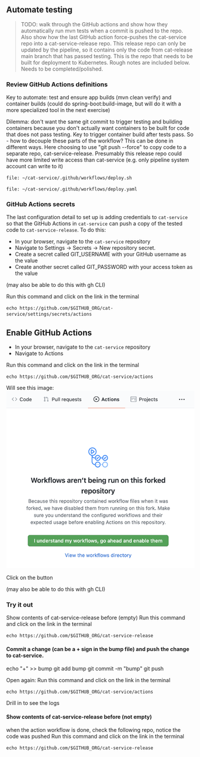 ## Automate testing

> TODO: walk through the GitHub actions and show how they automatically run mvn tests when a commit is pushed to the repo.
> Also show how the last GitHub action force-pushes the cat-service repo into a cat-service-release repo.
> This release repo can only be updated by the pipeline, so it contains only the code from cat-release main branch that has passed testing.
> This is the repo that needs to be built for deployment to Kubernetes.
> Rough notes are included below.
> Needs to be completed/polished.

### Review GitHub Actions definitions

Key to automate:
test and ensure app builds (mvn clean verify)
and container builds (could do spring-boot:build-image, but will do it with a more specialized tool in the next exercise)

Dilemma:
don't want the same git commit to trigger testing and building containers because you don't actually want containers to be built for code that does not pass testing.
Key to trigger container build after tests pass.
So - how to decouple these parts of the workflow?
This can be done in different ways.
Here choosing to use "git push --force" to copy code to a separate repo, cat-service-release.
Presumably this release repo could have more limited write access than cat-service (e.g. only pipeline system account can write to it)

```editor:open-file
file: ~/cat-service/.github/workflows/deploy.sh
```

```editor:open-file
file: ~/cat-service/.github/workflows/deploy.yaml
```

### GitHub Actions secrets

The last configuration detail to set up is adding credentials to `cat-service` so that the GitHub Actions in `cat-service` can push a copy of the tested code to `cat-service-release`. 
 To do this:
- In your browser, navigate to the `cat-service` repository
- Navigate to Settings -> Secrets -> New repository secret.
- Create a secret called GIT_USERNAME with your GitHub username as the value
- Create another secret called GIT_PASSWORD with your access token as the value

(may also be able to do this with gh CLI)

Run this command and click on the link in the terminal
```execute-1
echo https://github.com/$GITHUB_ORG/cat-service/settings/secrets/actions
```

## Enable GitHub Actions

- In your browser, navigate to the `cat-service` repository
- Navigate to Actions

Run this command and click on the link in the terminal
```execute-1
echo https://github.com/$GITHUB_ORG/cat-service/actions
```

Will see this image:
![alt_text](images/github-actions-enable-workflows.png "Enable GitHub Actions workflows")

Click on the button

(may also be able to do this with gh CLI)


### Try it out

Show contents of cat-service-release before (empty)
Run this command and click on the link in the terminal
```execute-1
echo https://github.com/$GITHUB_ORG/cat-service-release
```

#### Commit a change (can be a + sign in the bump file) and push the change to cat-service.

echo "+" >> bump
git add bump
git commit -m "bump"
git push

Open again:
Run this command and click on the link in the terminal
```execute-1
echo https://github.com/$GITHUB_ORG/cat-service/actions
```

Drill in to see the logs

#### Show contents of cat-service-release before (not empty)

when the action workflow is done, check the following repo, notice the code was pushed
Run this command and click on the link in the terminal
```execute-1
echo https://github.com/$GITHUB_ORG/cat-service-release
```
